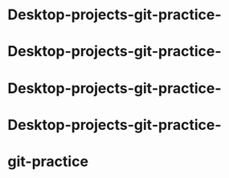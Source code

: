 # Desktop-projects-git-practice-
# Desktop-projects-git-practice-
# Desktop-projects-git-practice-
# Desktop-projects-git-practice-
# git-practice
